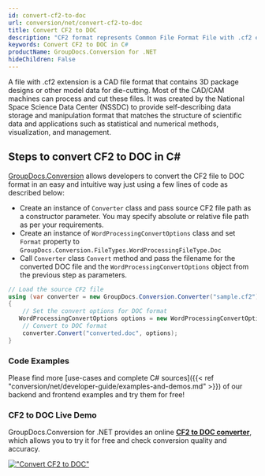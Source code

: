 ```yaml
---
id: convert-cf2-to-doc
url: conversion/net/convert-cf2-to-doc
title: Convert CF2 to DOC
description: "CF2 format represents Common File Format File with .cf2 extension. Learn how to convert CF2 to DOC file programmatically in C# language using GroupDocs.Conversion for .NET library."
keywords: Convert CF2 to DOC in C#
productName: GroupDocs.Conversion for .NET
hideChildren: False
---
```


A file with .cf2 extension is a CAD file format that contains 3D package designs or other model data for die-cutting. Most of the CAD/CAM machines can process and cut these files. It was created by the National Space Science Data Center (NSSDC) to provide self-describing data storage and manipulation format that matches the structure of scientific data and applications such as statistical and numerical methods, visualization, and management. 

## Steps to convert CF2 to DOC in C#

[GroupDocs.Conversion](https://products.groupdocs.com/conversion/net) allows developers to convert the CF2 file to DOC format in an easy and intuitive way just using a few lines of code as described below:

* Create an instance of `Converter` class and pass source CF2 file path as a constructor parameter. You may specify absolute or relative file path as per your requirements. 
* Create an instance of `WordProcessingConvertOptions` class and set `Format` property to `GroupDocs.Conversion.FileTypes.WordProcessingFileType.Doc`
* Call `Converter` class `Convert` method and pass the filename for the converted DOC file and the `WordProcessingConvertOptions` object from the previous step as parameters.

```csharp
// Load the source CF2 file
using (var converter = new GroupDocs.Conversion.Converter("sample.cf2"))
{
    // Set the convert options for DOC format
   WordProcessingConvertOptions options = new WordProcessingConvertOptions { Format = GroupDocs.Conversion.FileTypes.WordProcessingFileType.Doc };
    // Convert to DOC format
    converter.Convert("converted.doc", options);
}
```

### Code Examples

Please find more [use-cases and complete C# sources]({{< ref "conversion/net/developer-guide/examples-and-demos.md" >}}) of our backend and frontend examples and try them for free!

### CF2 to DOC Live Demo

GroupDocs.Conversion for .NET provides an online [**CF2 to DOC converter**](https://products.groupdocs.app/conversion/cf2-to-doc), which allows you to try it for free and check conversion quality and accuracy.

[!["Convert CF2 to DOC"](conversion/net/images/convert-to-doc/convert-cf2-to-doc.png)](https://products.groupdocs.app/conversion/cf2-to-doc)